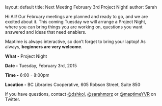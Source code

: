layout: default
title: Next Meeting February 3rd Project Night!
author: Sarah

Hi All! Our February meetings are planned and ready to go, and we are excited about it. This coming Tuesday we will arrange a Project Night, where you can bring things you are working on, questions you want answered and ideas that need enablers.

Maptime is always interactive, so don’t forget to bring your laptop! As always, **beginners are very welcome**. 

**What -** Project Night

**Date -** Tuesday, February 3rd, 2015

**Time -** 6:00 - 8:00pm

**Location -** BC Libraries Cooperative, 605 Robson Street, Suite 850

If you have questions, contact [@dshkol](https://twitter.com/dshkol), [@sarahmprz](https://twitter.com/sarahmprz) or [@maptimeYVR](http://) on Twitter.

